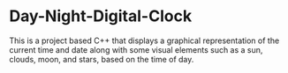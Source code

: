 # Day-Night-Digital-Clock
This is a project based C++ that displays a graphical representation of the current time and date along with some visual elements such as a sun, clouds, moon, and stars, based on the time of day.

